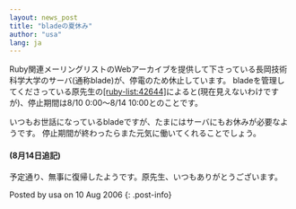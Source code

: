 ```yaml
---
layout: news_post
title: "bladeの夏休み"
author: "usa"
lang: ja
---
```


Ruby関連メーリングリストのWebアーカイブを提供して下さっている長岡技術科学大学のサーバ(通称blade)が、停電のため休止しています。
bladeを管理してくださっている原先生の[\[ruby-list:42644\]][1]によると(現在見えないわけですが)、停止期間は8/10
0:00～8/14 10:00とのことです。

いつもお世話になっているbladeですが、たまにはサーバにもお休みが必要なようです。 停止期間が終わったらまた元気に働いてくれることでしょう。

#### (8月14日追記)

予定通り、無事に復帰したようです。原先生、いつもありがとうございます。

Posted by usa on 10 Aug 2006
{: .post-info}



[1]: http://blade.nagaokaut.ac.jp/cgi-bin/scat.rb/ruby/ruby-list/42644 
